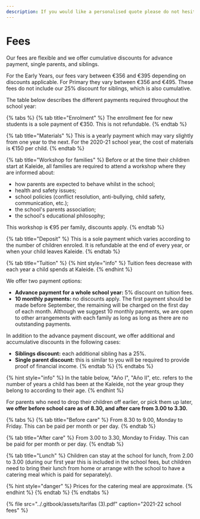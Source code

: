 ```yaml
---
description: If you would like a personalised quote please do not hesitate to contact us.
---
```


# Fees

Our fees are flexible and we offer cumulative discounts for advance payment, single parents, and siblings. 

For the Early Years, our fees vary between €356 and €395 depending on discounts applicable. For Primary they vary between €356 and €495. These fees do not include our 25% discount for siblings, which is also cumulative.

The table below describes the different payments required throughout the school year:

{% tabs %}
{% tab title="Enrolment" %}
The enrollment fee for new students is a sole payment of €350. This is not refundable. 
{% endtab %}

{% tab title="Materials" %}
This is a yearly payment which may vary slightly from one year to the next. For the 2020-21 school year, the cost of materials is €150 per child.
{% endtab %}

{% tab title="Workshop for families" %}
Before or at the time their children start at Kaleide, all families are required to attend a workshop where they are informed about:

* how parents are expected to behave whilst in the school;
* health and safety issues;
* school policies \(conflict resolution, anti-bullying, child safety, communication, etc.\);
* the school's parents association;
* the school's educational philosophy;

This workshop is €95 per family, discounts apply.
{% endtab %}

{% tab title="Deposit" %}
This is a sole payment which varies according to the number of children enroled. It is refundable at the end of every year, or when your child leaves Kaleide.
{% endtab %}

{% tab title="Tuition" %}
{% hint style="info" %}
Tuition fees decrease with each year a child spends at Kaleide.
{% endhint %}

We offer two payment options:

* **Advance payment for a whole school year:**  5% discount on tuition fees. 
* **10 monthly payments:** no discounts apply. The first payment should be made before September, the remaining will be charged on the first day of each month.  Although we suggest 10 monthly payments, we are open to other arrangements with each family as long as long as there are no outstanding payments.

In addition to the advance payment discount, we offer additional and accumulative discounts in the following cases:

* **Siblings discount:** each additional sibling has a 25%.
* **Single parent discount:** this is similar to you will be required to provide proof of financial income.
{% endtab %}
{% endtabs %}

{% hint style="info" %}
In the table below, "Año I", "Año II", etc. refers to the number of years a child has been at the Kaleide, not the year group they belong to according to their age.
{% endhint %}

For parents who need to drop their children off earlier, or pick them up later, **we offer before school care as of 8.30, and after care from 3.00 to 3.30.** 

{% tabs %}
{% tab title="Before care" %}
From 8.30 to 9.00, Monday to Friday. This can be paid per month or per day.
{% endtab %}

{% tab title="After care" %}
From 3.00 to 3.30, Monday to Friday. This can be paid for per month or per day.
{% endtab %}

{% tab title="Lunch" %}
Children can stay at the school for lunch, from 2.00 to 3.00 \(during our first year this is included in the school fees, but children need to bring their lunch from home or arrange with the school to have a catering meal which is paid for separately\). 

{% hint style="danger" %}
Prices for the catering meal are approximate.
{% endhint %}
{% endtab %}
{% endtabs %}

{% file src="../.gitbook/assets/tarifas \(3\).pdf" caption="2021-22 school fees" %}





